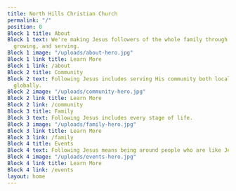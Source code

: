 ```yaml
---
title: North Hills Christian Church
permalink: "/"
position: 0
Block 1 title: About
Block 1 text: We're making Jesus followers of the whole family through connecting,
  growing, and serving.
Block 1 image: "/uploads/about-hero.jpg"
Block 1 link title: Learn More
Block 1 link: /about
Block 2 title: Community
Block 2 text: Following Jesus includes serving His community both locally and
  globally.
Block 2 image: "/uploads/community-hero.jpg"
Block 2 link title: Learn More
Block 2 link: /community
Block 3 title: Family
Block 3 text: Following Jesus includes every stage of life.
Block 3 image: "/uploads/family-hero.jpg"
Block 3 link title: Learn More
Block 3 link: /family
Block 4 title: Events
Block 4 text: Following Jesus means being around people who are like Jesus.
Block 4 image: "/uploads/events-hero.jpg"
Block 4 link title: Learn More
Block 4 link: /events
layout: home
---
```


